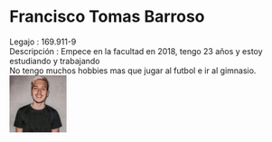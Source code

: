 # Francisco Tomas Barroso
Legajo : 169.911-9   
Descripción : Empece en la facultad en 2018, tengo 23 años y estoy estudiando y trabajando  
No tengo muchos hobbies mas que jugar al futbol e ir al gimnasio.  
<img src="https://github.com/pdepmartestm/bienvenida-2023-FranBarroso2/blob/main/Foto%20carnet.jpg" width=20%>
